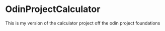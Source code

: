 # OdinProjectCalculator
This is my version of the calculator project off the odin project foundations
